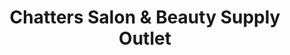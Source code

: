 ---
title: "Chatters Salon & Beauty Supply Outlet"
url: /kamloops/chatters-salon-and-beauty-supply-outlet/
shop: hairdresser
---